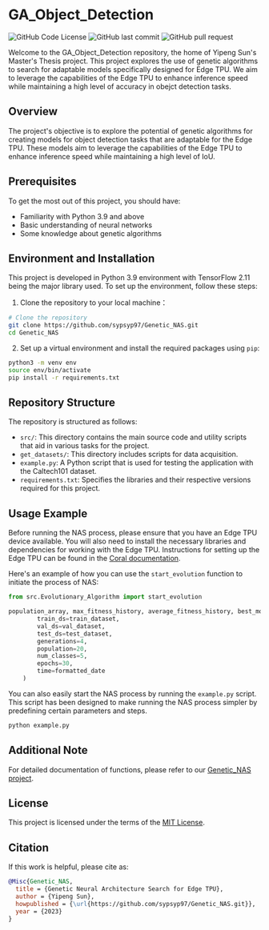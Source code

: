 # GA_Object_Detection

![GitHub Code License](https://img.shields.io/github/license/sypsyp97/Genetic_NAS)
![GitHub last commit](https://img.shields.io/github/last-commit/sypsyp97/Genetic_NAS)
![GitHub pull request](https://img.shields.io/badge/PRs-not_welcome-red)


Welcome to the GA_Object_Detection repository, the home of Yipeng Sun's Master's Thesis project. This project explores the use of genetic algorithms to search for adaptable models specifically designed for Edge TPU. We aim to leverage the capabilities of the Edge TPU to enhance inference speed while maintaining a high level of accuracy in obejct detection tasks.

## Overview

The project's objective is to explore the potential of genetic algorithms for creating models for object detection tasks that are adaptable for the Edge TPU. These models aim to leverage the capabilities of the Edge TPU to enhance inference speed while maintaining a high level of IoU.


## Prerequisites

To get the most out of this project, you should have:

- Familiarity with Python 3.9 and above
- Basic understanding of neural networks
- Some knowledge about genetic algorithms

## Environment and Installation

This project is developed in Python 3.9 environment with TensorFlow 2.11 being the major library used. To set up the environment, follow these steps:

1. Clone the repository to your local machine：
 ```bash
# Clone the repository
git clone https://github.com/sypsyp97/Genetic_NAS.git
cd Genetic_NAS
```
2. Set up a virtual environment and install the required packages using `pip`:

```bash
python3 -m venv env
source env/bin/activate
pip install -r requirements.txt
```

## Repository Structure

The repository is structured as follows:

- `src/`: This directory contains the main source code and utility scripts that aid in various tasks for the project.
- `get_datasets/`: This directory includes scripts for data acquisition.
- `example.py`: A Python script that is used for testing the application with the Caltech101 dataset.
- `requirements.txt`: Specifies the libraries and their respective versions required for this project.



## Usage Example
Before running the NAS process, please ensure that you have an Edge TPU device available. You will also need to install the necessary libraries and dependencies for working with the Edge TPU. Instructions for setting up the Edge TPU can be found in the [Coral documentation](https://coral.ai/docs/accelerator/get-started/).

Here's an example of how you can use the `start_evolution` function to initiate the process of NAS:

```python
from src.Evolutionary_Algorithm import start_evolution

population_array, max_fitness_history, average_fitness_history, best_models_arrays = start_evolution(
        train_ds=train_dataset,
        val_ds=val_dataset,
        test_ds=test_dataset,
        generations=4,
        population=20,
        num_classes=5,
        epochs=30,
        time=formatted_date
    )
```

You can also easily start the NAS process by running the `example.py` script. This script has been designed to make running the NAS process simpler by predefining certain parameters and steps.
```bash
python example.py
```

## Additional Note

For detailed documentation of functions, please refer to our [Genetic_NAS project](https://github.com/sypsyp97/Genetic_NAS.git).

## License

This project is licensed under the terms of the [MIT License](LICENSE). 

## Citation

If this work is helpful, please cite as:

```bibtex
@Misc{Genetic_NAS,
  title = {Genetic Neural Architecture Search for Edge TPU},
  author = {Yipeng Sun},
  howpublished = {\url{https://github.com/sypsyp97/Genetic_NAS.git}},
  year = {2023}
}
```
